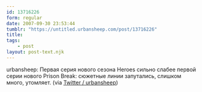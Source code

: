 ```yaml
---
id: 13716226
form: regular
date: 2007-09-30 23:53:44
tumblr: "https://untitled.urbansheep.com/post/13716226"
title:
tags:
    - post
layout: post-text.njk
---
```


<p>urbansheep: Первая серия нового сезона Heroes сильно слабее первой серии нового Prison Break: сюжетные линии запутались, слишком много, утомляет. (via <a href="http://twitter.com/urbansheep/statuses/303502732">Twitter / urbansheep</a>)</p>

